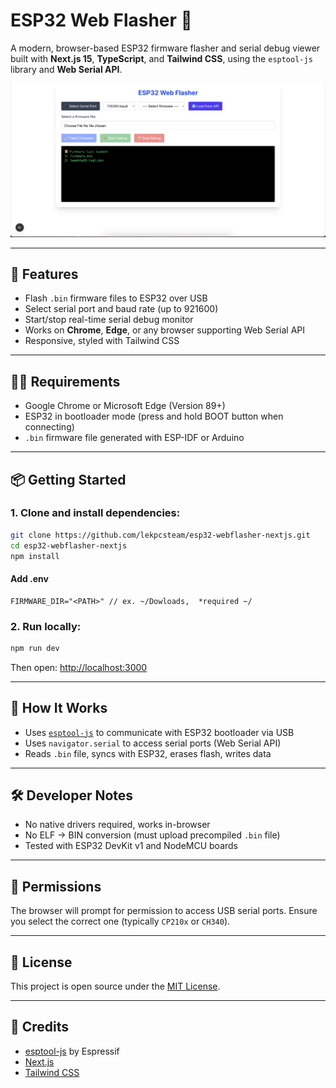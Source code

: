 # ESP32 Web Flasher 📲

A modern, browser-based ESP32 firmware flasher and serial debug viewer built with **Next.js 15**, **TypeScript**, and **Tailwind CSS**, using the `esptool-js` library and **Web Serial API**.

![screenshot](./docs/Screenshot.png)

---

## 🚀 Features

- Flash `.bin` firmware files to ESP32 over USB
- Select serial port and baud rate (up to 921600)
- Start/stop real-time serial debug monitor
- Works on **Chrome**, **Edge**, or any browser supporting Web Serial API
- Responsive, styled with Tailwind CSS

---

## 🧑‍💻 Requirements

- Google Chrome or Microsoft Edge (Version 89+)
- ESP32 in bootloader mode (press and hold BOOT button when connecting)
- `.bin` firmware file generated with ESP-IDF or Arduino

---

## 📦 Getting Started

### 1. Clone and install dependencies:

```bash
git clone https://github.com/lekpcsteam/esp32-webflasher-nextjs.git
cd esp32-webflasher-nextjs
npm install
```

#### Add .env
```
FIRMWARE_DIR="<PATH>" // ex. ~/Dowloads,  *required ~/
```

### 2. Run locally:

```bash
npm run dev
```

Then open: [http://localhost:3000](http://localhost:3000/)

---

## 🧠 How It Works

- Uses [`esptool-js`](https://github.com/espressif/esptool-js) to communicate with ESP32 bootloader via USB
- Uses `navigator.serial` to access serial ports (Web Serial API)
- Reads `.bin` file, syncs with ESP32, erases flash, writes data

---

## 🛠 Developer Notes

- No native drivers required, works in-browser
- No ELF → BIN conversion (must upload precompiled `.bin` file)
- Tested with ESP32 DevKit v1 and NodeMCU boards

---

## 🔐 Permissions

The browser will prompt for permission to access USB serial ports. Ensure you select the correct one (typically `CP210x` or `CH340`).

---

## 📜 License

This project is open source under the [MIT License](https://www.notion.so/LICENSE).

---

## 🙏 Credits

- [esptool-js](https://github.com/espressif/esptool-js) by Espressif
- [Next.js](https://nextjs.org/)
- [Tailwind CSS](https://tailwindcss.com/)